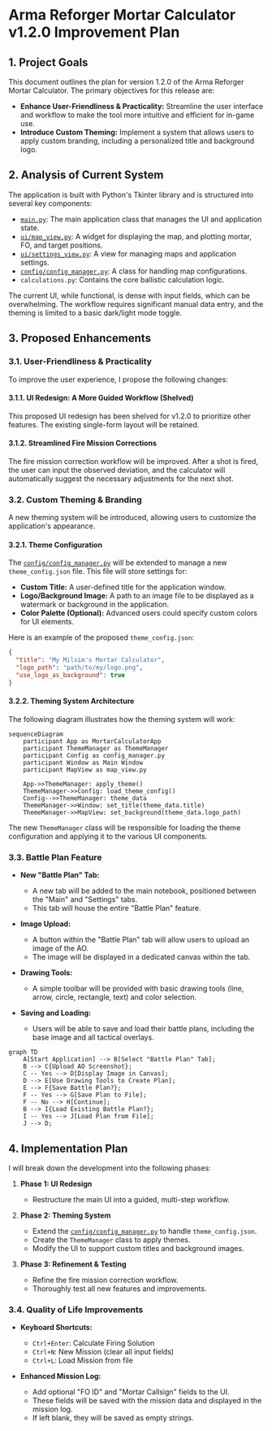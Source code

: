 # **Arma Reforger Mortar Calculator v1.2.0 Improvement Plan**

## **1. Project Goals**

This document outlines the plan for version 1.2.0 of the Arma Reforger Mortar Calculator. The primary objectives for this release are:

*   **Enhance User-Friendliness & Practicality:** Streamline the user interface and workflow to make the tool more intuitive and efficient for in-game use.
*   **Introduce Custom Theming:** Implement a system that allows users to apply custom branding, including a personalized title and background logo.

## **2. Analysis of Current System**

The application is built with Python's Tkinter library and is structured into several key components:

*   [`main.py`](../../ArmaReforgerMortarCalculatorApp/main.py:58): The main application class that manages the UI and application state.
*   [`ui/map_view.py`](../../ArmaReforgerMortarCalculatorApp/ui/map_view.py:5): A widget for displaying the map, and plotting mortar, FO, and target positions.
*   [`ui/settings_view.py`](../../ArmaReforgerMortarCalculatorApp/ui/settings_view.py:4): A view for managing maps and application settings.
*   [`config/config_manager.py`](../../ArmaReforgerMortarCalculatorApp/config/config_manager.py:7): A class for handling map configurations.
*   `calculations.py`: Contains the core ballistic calculation logic.

The current UI, while functional, is dense with input fields, which can be overwhelming. The workflow requires significant manual data entry, and the theming is limited to a basic dark/light mode toggle.

## **3. Proposed Enhancements**

### **3.1. User-Friendliness & Practicality**

To improve the user experience, I propose the following changes:

#### **3.1.1. UI Redesign: A More Guided Workflow (Shelved)**

This proposed UI redesign has been shelved for v1.2.0 to prioritize other features. The existing single-form layout will be retained.

#### **3.1.2. Streamlined Fire Mission Corrections**

The fire mission correction workflow will be improved. After a shot is fired, the user can input the observed deviation, and the calculator will automatically suggest the necessary adjustments for the next shot.

### **3.2. Custom Theming & Branding**

A new theming system will be introduced, allowing users to customize the application's appearance.

#### **3.2.1. Theme Configuration**

The [`config/config_manager.py`](../../ArmaReforgerMortarCalculatorApp/config/config_manager.py:1) will be extended to manage a new `theme_config.json` file. This file will store settings for:

*   **Custom Title:** A user-defined title for the application window.
*   **Logo/Background Image:** A path to an image file to be displayed as a watermark or background in the application.
*   **Color Palette (Optional):** Advanced users could specify custom colors for UI elements.

Here is an example of the proposed `theme_config.json`:

```json
{
  "title": "My Milsim's Mortar Calculator",
  "logo_path": "path/to/my/logo.png",
  "use_logo_as_background": true
}
```

#### **3.2.2. Theming System Architecture**

The following diagram illustrates how the theming system will work:

```mermaid
sequenceDiagram
    participant App as MortarCalculatorApp
    participant ThemeManager as ThemeManager
    participant Config as config_manager.py
    participant Window as Main Window
    participant MapView as map_view.py

    App->>ThemeManager: apply_theme()
    ThemeManager->>Config: load_theme_config()
    Config-->>ThemeManager: theme_data
    ThemeManager->>Window: set_title(theme_data.title)
    ThemeManager->>MapView: set_background(theme_data.logo_path)
```

The new `ThemeManager` class will be responsible for loading the theme configuration and applying it to the various UI components.

### **3.3. Battle Plan Feature**

*   **New "Battle Plan" Tab:**
    *   A new tab will be added to the main notebook, positioned between the "Main" and "Settings" tabs.
    *   This tab will house the entire "Battle Plan" feature.

*   **Image Upload:**
    *   A button within the "Battle Plan" tab will allow users to upload an image of the AO.
    *   The image will be displayed in a dedicated canvas within the tab.

*   **Drawing Tools:**
    *   A simple toolbar will be provided with basic drawing tools (line, arrow, circle, rectangle, text) and color selection.

*   **Saving and Loading:**
    *   Users will be able to save and load their battle plans, including the base image and all tactical overlays.

```mermaid
graph TD
    A[Start Application] --> B[Select "Battle Plan" Tab];
    B --> C{Upload AO Screenshot};
    C -- Yes --> D[Display Image in Canvas];
    D --> E[Use Drawing Tools to Create Plan];
    E --> F{Save Battle Plan?};
    F -- Yes --> G[Save Plan to File];
    F -- No --> H[Continue];
    B --> I{Load Existing Battle Plan?};
    I -- Yes --> J[Load Plan from File];
    J --> D;
```

## **4. Implementation Plan**

I will break down the development into the following phases:

1.  **Phase 1: UI Redesign**
    *   Restructure the main UI into a guided, multi-step workflow.

2.  **Phase 2: Theming System**
    *   Extend the [`config/config_manager.py`](../../ArmaReforgerMortarCalculatorApp/config/config_manager.py:1) to handle `theme_config.json`.
    *   Create the `ThemeManager` class to apply themes.
    *   Modify the UI to support custom titles and background images.

3.  **Phase 3: Refinement & Testing**
    *   Refine the fire mission correction workflow.
    *   Thoroughly test all new features and improvements.

### **3.4. Quality of Life Improvements**

*   **Keyboard Shortcuts:**
    *   `Ctrl+Enter`: Calculate Firing Solution
    *   `Ctrl+N`: New Mission (clear all input fields)
    *   `Ctrl+L`: Load Mission from file

*   **Enhanced Mission Log:**
    *   Add optional "FO ID" and "Mortar Callsign" fields to the UI.
    *   These fields will be saved with the mission data and displayed in the mission log.
    *   If left blank, they will be saved as empty strings.